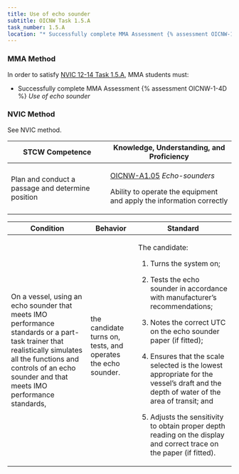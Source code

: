 ```yaml
---
title: Use of echo sounder
subtitle: OICNW Task 1.5.A 
task_number: 1.5.A
location: "* Successfully complete MMA Assessment {% assessment OICNW-1-4D %} *Use of echo sounder*" 
---
```



### MMA Method

In order to satisfy  [NVIC 12-14  Task  1.5.A]({{site.baseurl}}/assets/images/nvic-12-14.pdf), MMA students must:

* Successfully complete MMA Assessment {% assessment OICNW-1-4D %} *Use of echo sounder*


### NVIC Method

<a onclick="togglevisibility('nvic_methods')" >See NVIC method.</a>

<div id='nvic_methods' class='hide'>

<table>
<thead>
<tr>
<th class='forty'> STCW Competence </th>
<th class='sixty'> Knowledge, Understanding, and Proficiency </th>
</tr>
</thead>




<tbody>
<tr><td markdown='1'>

Plan and conduct a passage and determine position

</td><td markdown='1'>

[OICNW-A1.05]({{site.baseurl}}/tables/21.html#OICNW-A1.05) *Echo-sounders*

Ability to operate the equipment and apply the information correctly

</td></tr>


</tbody>
</table>


<table>
<thead>
<tr><th class='twenty'>  Condition </th><th class='twenty'> Behavior </th><th  class='sixty'>Standard </th></tr>
</thead>
<tbody >



<tr><td markdown='1'>

On a vessel, using an echo sounder that meets IMO performance standards or a part-task trainer that realistically simulates all the functions and controls of an echo sounder and that meets IMO performance standards,

</td><td markdown='1'>

the candidate turns on, tests, and operates the echo sounder.

<br>

<div class="tooltip">
<span class="tooltiptext">
</span>
</div>


</td><td markdown='1'>

The candidate:

1. Turns the system on;

2. Tests the echo sounder in accordance with manufacturer’s recommendations;

3. Notes the correct UTC on the echo sounder paper (if fitted);

4. Ensures that the scale selected is the lowest appropriate for the vessel’s draft and the depth of water of the area of transit; and

5. Adjusts the sensitivity to obtain proper depth reading on the display and correct trace on the paper (if fitted).

</td></tr>
</tbody>
</table>
</div>
